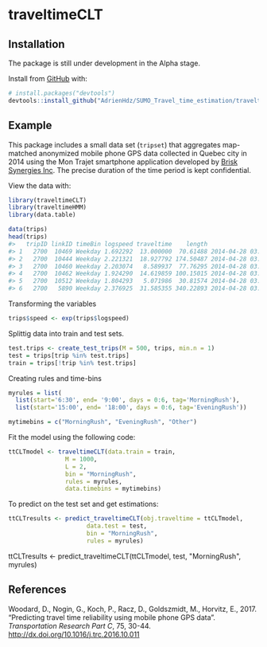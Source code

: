 # traveltimeCLT

## Installation

The package is still under development in the Alpha stage.

Install from [GitHub](https://github.com/AdrienHdz/SUMO_Travel_time_estimation/traveltimeCLT) with:

``` r
# install.packages("devtools")
devtools::install_github("AdrienHdz/SUMO_Travel_time_estimation/traveltimeCLT")
```

## Example

This package includes a small data set (`tripset`) that aggregates
map-matched anonymized mobile phone GPS data collected in Quebec city in
2014 using the Mon Trajet smartphone application developed by [Brisk
Synergies Inc](https://brisksynergies.com/). The precise duration of the
time period is kept confidential.

View the data with:

``` r
library(traveltimeCLT)
library(traveltimeHMM)
library(data.table)

data(trips)
head(trips)
#>   tripID linkID timeBin logspeed traveltime    length                time
#> 1   2700  10469 Weekday 1.692292  13.000000  70.61488 2014-04-28 03:07:27
#> 2   2700  10444 Weekday 2.221321  18.927792 174.50487 2014-04-28 03:07:41
#> 3   2700  10460 Weekday 2.203074   8.589937  77.76295 2014-04-28 03:07:58
#> 4   2700  10462 Weekday 1.924290  14.619859 100.15015 2014-04-28 03:08:07
#> 5   2700  10512 Weekday 1.804293   5.071986  30.81574 2014-04-28 03:08:21
#> 6   2700   5890 Weekday 2.376925  31.585355 340.22893 2014-04-28 03:08:26
```
Transforming the variables

``` r
trips$speed <- exp(trips$logspeed)
```
Splittig data into train and test sets.

``` r
test.trips <- create_test_trips(M = 500, trips, min.n = 1)
test = trips[trip %in% test.trips]
train = trips[!trip %in% test.trips]

```
Creating rules and time-bins

``` r
myrules = list(
  list(start='6:30', end= '9:00', days = 0:6, tag='MorningRush'),
  list(start='15:00', end= '18:00', days = 0:6, tag='EveningRush'))

mytimebins = c("MorningRush", "EveningRush", "Other")
```

Fit the model using the following code:

``` r
ttCLTmodel <- traveltimeCLT(data.train = train, 
			    M = 1000,
			    L = 2,
			    bin = "MorningRush",
			    rules = myrules,
			    data.timebins = mytimebins)
```
To predict on the test set and get estimations:

``` r
ttCLTresults <- predict_traveltimeCLT(obj.traveltime = ttCLTmodel,
				      data.test = test,
				      bin = "MorningRush",
				      rules = myrules)
```
ttCLTresults <- predict_traveltimeCLT(ttCLTmodel, test, "MorningRush", myrules)


## References

Woodard, D., Nogin, G., Koch, P., Racz, D., Goldszmidt, M., Horvitz, E.,
2017. “Predicting travel time reliability using mobile phone GPS data”.
*Transportation Research Part C*, 75, 30-44.
<http://dx.doi.org/10.1016/j.trc.2016.10.011>